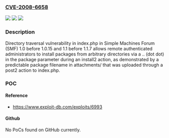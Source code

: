 ### [CVE-2008-6658](https://cve.mitre.org/cgi-bin/cvename.cgi?name=CVE-2008-6658)
![](https://img.shields.io/static/v1?label=Product&message=n%2Fa&color=blue)
![](https://img.shields.io/static/v1?label=Version&message=n%2Fa&color=blue)
![](https://img.shields.io/static/v1?label=Vulnerability&message=n%2Fa&color=brighgreen)

### Description

Directory traversal vulnerability in index.php in Simple Machines Forum (SMF) 1.0 before 1.0.15 and 1.1 before 1.1.7 allows remote authenticated administrators to install packages from arbitrary directories via a .. (dot dot) in the package parameter during an install2 action, as demonstrated by a predictable package filename in attachments/ that was uploaded through a post2 action to index.php.

### POC

#### Reference
- https://www.exploit-db.com/exploits/6993

#### Github
No PoCs found on GitHub currently.

